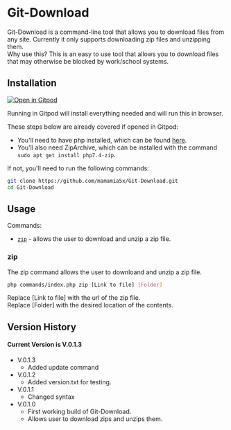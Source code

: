# Git-Download
Git-Download is a command-line tool that allows you to download files from any site. Currently it only supports downloading zip files and unzipping them.  
Why use this? This is an easy to use tool that allows you to download files that may otherwise be blocked by work/school systems.
## Installation
[![Open in Gitpod](https://gitpod.io/button/open-in-gitpod.svg)](https://gitpod.io/#https://github.com/mamamia5x/Git-Download)

Running in Gitpod will install everything needed and will run this in browser.

These steps below are already covered if opened in Gitpod:
*   You'll need to have php installed, which can be found [here](https://www.php.net/downloads.php).
*   You'll also need ZipArchive, which can be installed with the command `sudo apt get install php7.4-zip`.

If not, you'll need to run the following commands: 
```bash
git clone https://github.com/mamamia5x/Git-Download.git
cd Git-Download
```
## Usage
Commands: 
* [`zip`](#zip) - allows the user to download and unzip a zip file.

### zip
The zip command allows the user to downloand and unzip a zip file.
```bash
php commands/index.php zip [Link to file] [Folder]
```
Replace [Link to file] with the url of the zip file.  
Replace [Folder] with the desired location of the contents.

## Version History
#### Current Version is V.0.1.3
* V.0.1.3
    * Added update command
* V.0.1.2
    * Added version.txt for testing.
* V.0.1.1
    * Changed syntax
* V.0.1.0
    * First working build of Git-Download.
    * Allows user to download zips and unzips them.